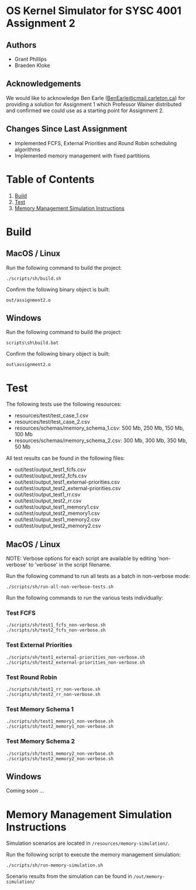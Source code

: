 # OS Kernel Simulator for SYSC 4001 Assignment 2

## Authors

* Grant Phillips
* Braeden Kloke

## Acknowledgements

We would like to acknowledge Ben Earle (BenEarle@cmail.carleton.ca) for providing a solution for Assignment 1
which Professor Wainer distributed and confirmed we could use as a starting point for Assignment 2.

## Changes Since Last Assignment

* Implemented FCFS, External Priorities and Round Robin scheduling algorithms
* Implemented memory management with fixed partitions

# Table of Contents

1. [Build](#build)
2. [Test](#test)
3. [Memory Management Simulation Instructions](#memory-simulation)

# Build <a name="build"></a>

## MacOS / Linux

Run the following command to build the project:

```
./scripts/sh/build.sh
```

Confirm the following binary object is built:

```
out/assignment2.o
```

## Windows

Run the following command to build the project:

```
scripts\sh\build.bat
```

Confirm the following binary object is built:

```
out\assignment2.o
```

# Test <a name="test"></a>

The following tests use the following resources:

* resources/test/test_case_1.csv
* resources/test/test_case_2.csv
* resources/schemas/memory_schema_1.csv: 500 Mb, 250 Mb, 150 Mb, 100 Mb
* resources/schemas/memory_schema_2.csv: 300 Mb, 300 Mb, 350 Mb, 50 Mb

All test results can be found in the following files:

* out/test/output_test1_fcfs.csv
* out/test/output_test2_fcfs.csv
* out/test/output_test1_external-priorities.csv
* out/test/output_test2_external-priorities.csv
* out/test/output_test1_rr.csv
* out/test/output_test2_rr.csv
* out/test/output_test1_memory1.csv
* out/test/output_test2_memory1.csv
* out/test/output_test1_memory2.csv
* out/test/output_test2_memory2.csv

## MacOS / Linux

NOTE: Verbose options for each script are available by editing 'non-verbose' to 'verbose' in the script filename.

Run the following command to run all tests as a batch in non-verbose mode:

```
./scripts/sh/run-all-non-verbose-tests.sh
```

Run the following commands to run the various tests individually:

### Test FCFS

```
./scripts/sh/test1_fcfs_non-verbose.sh
./scripts/sh/test2_fcfs_non-verbose.sh
```

### Test External Priorities

```
./scripts/sh/test1_external-priorities_non-verbose.sh
./scripts/sh/test2_external-priorities_non-verbose.sh
```

### Test Round Robin

```
./scripts/sh/test1_rr_non-verbose.sh
./scripts/sh/test2_rr_non-verbose.sh
```

### Test Memory Schema 1

```
./scripts/sh/test1_memory1_non-verbose.sh
./scripts/sh/test2_memory1_non-verbose.sh
```

### Test Memory Schema 2

```
./scripts/sh/test1_memory2_non-verbose.sh
./scripts/sh/test2_memory2_non-verbose.sh
```

## Windows

Coming soon ...

# Memory Management Simulation Instructions <a name="memory-simulation"></a>

Simulation scenarios are located in `/resources/memory-simulation/`.

Run the following script to execute the memory management simulation:

```
./scripts/sh/run-memory-simulation.sh
```

Scenario results from the simulation can be found in `/out/memory-simulation/`
